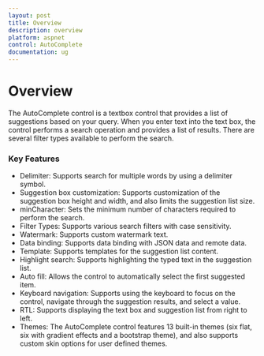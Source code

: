 ```yaml
---
layout: post
title: Overview
description: overview
platform: aspnet
control: AutoComplete
documentation: ug
---
```


# Overview

The AutoComplete control is a textbox control that provides a list of suggestions based on your query. When you enter text into the text box, the control performs a search operation and provides a list of results. There are several filter types available to perform the search.

### Key Features

* Delimiter: Supports search for multiple words by using a delimiter symbol.
* Suggestion box customization: Supports customization of the suggestion box height and width, and also limits the suggestion list size.
* minCharacter: Sets the minimum number of characters required to perform the search.
* Filter Types: Supports various search filters with case sensitivity.
* Watermark: Supports custom watermark text.
* Data binding: Supports data binding with JSON data and remote data.
* Template: Supports templates for the suggestion list content.
* Highlight search: Supports highlighting the typed text in the suggestion list.
* Auto fill: Allows the control to automatically select the first suggested item.
* Keyboard navigation: Supports using the keyboard to focus on the control, navigate through the suggestion results, and select a value.
* RTL: Supports displaying the text box and suggestion list from right to left.
* Themes: The AutoComplete control features 13 built-in themes (six flat, six with gradient effects and a bootstrap theme), and also supports custom skin options for user defined themes.
